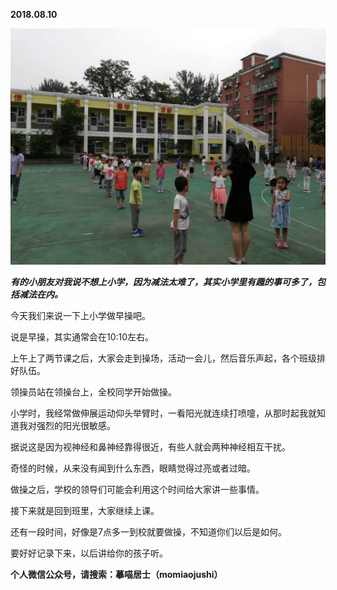 
          
            
**2018.08.10**



![](img/51001-7e9478bcd0e99f9c.JPG)




***有的小朋友对我说不想上小学，因为减法太难了，其实小学里有趣的事可多了，包括减法在内。***

今天我们来说一下上小学做早操吧。

说是早操，其实通常会在10:10左右。

上午上了两节课之后，大家会走到操场，活动一会儿，然后音乐声起，各个班级排好队伍。

领操员站在领操台上，全校同学开始做操。

小学时，我经常做伸展运动仰头举臂时，一看阳光就连续打喷嚏，从那时起我就知道我对强烈的阳光很敏感。

据说这是因为视神经和鼻神经靠得很近，有些人就会两种神经相互干扰。

奇怪的时候，从来没有闻到什么东西，眼睛觉得过亮或者过暗。

做操之后，学校的领导们可能会利用这个时间给大家讲一些事情。

接下来就是回到班里，大家继续上课。

还有一段时间，好像是7点多一到校就要做操，不知道你们以后是如何。

要好好记录下来，以后讲给你的孩子听。


**个人微信公众号，请搜索：摹喵居士（momiaojushi）**

          
        